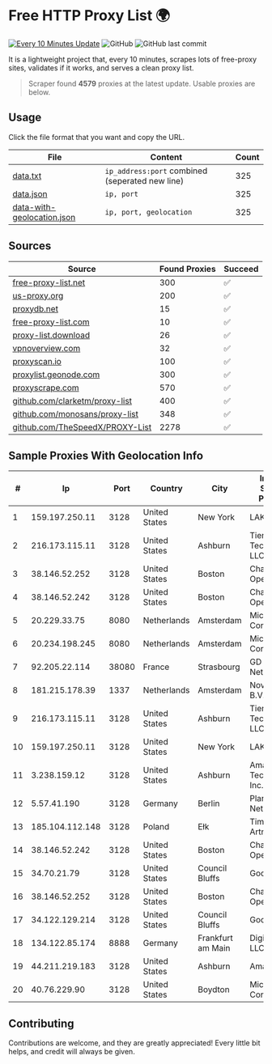 
# Free HTTP Proxy List 🌍

[![Every 10 Minutes Update](https://github.com/mertguvencli/http-proxy-list/actions/workflows/main.yml/badge.svg?branch=main)](https://github.com/mertguvencli/http-proxy-list/actions/workflows/main.yml)
![GitHub](https://img.shields.io/github/license/mertguvencli/http-proxy-list)
![GitHub last commit](https://img.shields.io/github/last-commit/mertguvencli/http-proxy-list)

It is a lightweight project that, every 10 minutes, scrapes lots of free-proxy sites, validates if it works, and serves a clean proxy list.


> Scraper found **4579** proxies at the latest update. Usable proxies are below.

## Usage

Click the file format that you want and copy the URL.


|File|Content|Count|
|----|-------|-----|
|[data.txt](https://raw.githubusercontent.com/mertguvencli/http-proxy-list/main/proxy-list/data.txt)|`ip_address:port` combined (seperated new line)|325|
|[data.json](https://raw.githubusercontent.com/mertguvencli/http-proxy-list/main/proxy-list/data.json)|`ip, port`|325|
|[data-with-geolocation.json](https://raw.githubusercontent.com/mertguvencli/http-proxy-list/main/proxy-list/data-with-geolocation.json)|`ip, port, geolocation`|325|

## Sources

|Source|Found Proxies|Succeed|
|------|-------------|-------|
|[free-proxy-list.net](https://free-proxy-list.net)|300|✅|
|[us-proxy.org](https://www.us-proxy.org)|200|✅|
|[proxydb.net](http://proxydb.net)|15|✅|
|[free-proxy-list.com](https://free-proxy-list.com/?page=&port=&type%5B%5D=http&type%5B%5D=https&up_time=0&search=Search)|10|✅|
|[proxy-list.download](https://www.proxy-list.download/HTTP)|26|✅|
|[vpnoverview.com](https://vpnoverview.com/privacy/anonymous-browsing/free-proxy-servers)|32|✅|
|[proxyscan.io](https://www.proxyscan.io)|100|✅|
|[proxylist.geonode.com](https://proxylist.geonode.com/api/proxy-list?limit=300&page=1&sort_by=lastChecked&sort_type=desc&protocols=http,https)|300|✅|
|[proxyscrape.com](https://api.proxyscrape.com/v2/?request=displayproxies&protocol=http&timeout=10000&country=all&ssl=all&anonymity=all)|570|✅|
|[github.com/clarketm/proxy-list](https://raw.githubusercontent.com/clarketm/proxy-list/master/proxy-list-raw.txt)|400|✅|
|[github.com/monosans/proxy-list](https://raw.githubusercontent.com/monosans/proxy-list/main/proxies/http.txt)|348|✅|
|[github.com/TheSpeedX/PROXY-List](https://raw.githubusercontent.com/TheSpeedX/PROXY-List/master/http.txt)|2278|✅|


## Sample Proxies With Geolocation Info

|#|Ip|Port|Country|City|Internet Service Provider|
|-|--|----|-------|----|-------------------------|
|1|159.197.250.11|3128|United States|New York|LAKSH|
|2|216.173.115.11|3128|United States|Ashburn|Tier.Net Technologies LLC|
|3|38.146.52.252|3128|United States|Boston|Charles River Operation|
|4|38.146.52.242|3128|United States|Boston|Charles River Operation|
|5|20.229.33.75|8080|Netherlands|Amsterdam|Microsoft Corporation|
|6|20.234.198.245|8080|Netherlands|Amsterdam|Microsoft Corporation|
|7|92.205.22.114|38080|France|Strasbourg|GD MASS Network|
|8|181.215.178.39|1337|Netherlands|Amsterdam|NovoServe B.V.|
|9|216.173.115.11|3128|United States|Ashburn|Tier.Net Technologies LLC|
|10|159.197.250.11|3128|United States|New York|LAKSH|
|11|3.238.159.12|3128|United States|Ashburn|Amazon Technologies Inc.|
|12|5.57.41.190|3128|Germany|Berlin|Planetary-Networks|
|13|185.104.112.148|3128|Poland|Ełk|Timeweb-Artnet|
|14|38.146.52.242|3128|United States|Boston|Charles River Operation|
|15|34.70.21.79|3128|United States|Council Bluffs|Google LLC|
|16|38.146.52.252|3128|United States|Boston|Charles River Operation|
|17|34.122.129.214|3128|United States|Council Bluffs|Google LLC|
|18|134.122.85.174|8888|Germany|Frankfurt am Main|DigitalOcean, LLC|
|19|44.211.219.183|3128|United States|Ashburn|Amazon.com|
|20|40.76.229.90|3128|United States|Boydton|Microsoft Corporation|



## Contributing

Contributions are welcome, and they are greatly appreciated! Every
little bit helps, and credit will always be given.

